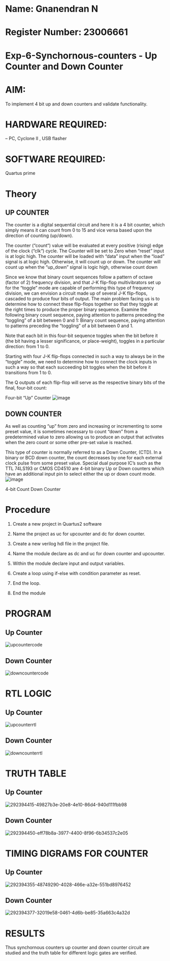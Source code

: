 # Name: Gnanendran N
# Register Number: 23006661
# Exp-6-Synchornous-counters - Up Counter and Down Counter 
# AIM: 
To implement 4 bit up and down counters and validate  functionality.
# HARDWARE REQUIRED:  
– PC, Cyclone II , USB flasher
# SOFTWARE REQUIRED:   
Quartus prime
# Theory
## UP COUNTER 
The counter is a digital sequential circuit and here it is a 4 bit counter, which simply means it can count from 0 to 15 and vice versa based upon the direction of counting (up/down). 

The counter (“count“) value will be evaluated at every positive (rising) edge of the clock (“clk“) cycle.
The Counter will be set to Zero when “reset” input is at logic high.
The counter will be loaded with “data” input when the “load” signal is at logic high. Otherwise, it will count up or down.
The counter will count up when the “up_down” signal is logic high, otherwise count down

Since we know that binary count sequences follow a pattern of octave (factor of 2) frequency division, and that J-K flip-flop multivibrators set up for the “toggle” mode are capable of performing this type of frequency division, we can envision a circuit made up of several J-K flip-flops, cascaded to produce four bits of output.
The main problem facing us is to determine how to connect these flip-flops together so that they toggle at the right times to produce the proper binary sequence.
Examine the following binary count sequence, paying attention to patterns preceding the “toggling” of a bit between 0 and 1:
Binary count sequence, paying attention to patterns preceding the “toggling” of a bit between 0 and 1.

Note that each bit in this four-bit sequence toggles when the bit before it (the bit having a lesser significance, or place-weight), toggles in a particular direction: from 1 to 0.



 
 

Starting with four J-K flip-flops connected in such a way to always be in the “toggle” mode, we need to determine how to connect the clock inputs in such a way so that each succeeding bit toggles when the bit before it transitions from 1 to 0.

The Q outputs of each flip-flop will serve as the respective binary bits of the final, four-bit count:

 
 

Four-bit “Up” Counter
![image](https://user-images.githubusercontent.com/36288975/169644758-b2f4339d-9532-40c5-af40-8f4f8c942e2c.png)



## DOWN COUNTER 

As well as counting “up” from zero and increasing or incrementing to some preset value, it is sometimes necessary to count “down” from a predetermined value to zero allowing us to produce an output that activates when the zero count or some other pre-set value is reached.

This type of counter is normally referred to as a Down Counter, (CTD). In a binary or BCD down counter, the count decreases by one for each external clock pulse from some preset value. Special dual purpose IC’s such as the TTL 74LS193 or CMOS CD4510 are 4-bit binary Up or Down counters which have an additional input pin to select either the up or down count mode.
![image](https://user-images.githubusercontent.com/36288975/169644844-1a14e123-7228-4ed8-81a9-eb937dff4ac8.png)


4-bit Count Down Counter
# Procedure
1. Create a new project in Quartus2 software

2. Name the project as uc for upcounter and dc for down counter.

3. Create a new verilog hdl file in the project file.

4. Name the module declare as dc and uc for down counter and upcounter.

5. Within the module declare input and output variables.

6. Create a loop using if-else with condition parameter as reset.

7. End the loop.
    
8. End the module
   
# PROGRAM 
## Up Counter
![upcountercode](https://github.com/GnanendranN/Exp-6-Synchornous-counters-/assets/138955207/8ebdfb09-e850-463a-82c2-b08197bd0d45)

## Down Counter
![downcountercode](https://github.com/GnanendranN/Exp-6-Synchornous-counters-/assets/138955207/d2a4c9f3-abd0-429f-aefa-7388c2bc8324)

# RTL LOGIC
## Up Counter
![upcounterrtl](https://github.com/GnanendranN/Exp-6-Synchornous-counters-/assets/138955207/f3ab9988-a322-40b9-b2cd-daef2925597d)

## Down Counter  
![downcounterrtl](https://github.com/GnanendranN/Exp-6-Synchornous-counters-/assets/138955207/9357ec0d-cc51-486c-8a73-6acb75b643e5)

# TRUTH TABLE 
## Up Counter
![292394415-49827b3e-20e8-4e10-86d4-940d111fbb98](https://github.com/GnanendranN/Exp-6-Synchornous-counters-/assets/138955207/bbfa9766-d5b6-4a89-80d9-6467e3fbf009)

## Down Counter 
![292394450-eff78b8a-3977-4400-8f96-6b34537c2e05](https://github.com/GnanendranN/Exp-6-Synchornous-counters-/assets/138955207/697bfa6f-94c3-4211-b440-f09dea01696d)

# TIMING DIGRAMS FOR COUNTER
## Up Counter
![292394355-48749290-4028-466e-a32e-551bd8976452](https://github.com/GnanendranN/Exp-6-Synchornous-counters-/assets/138955207/9456a83c-a3c7-4be9-88c1-c8c58b902f75)

## Down Counter 
![292394377-32019e58-0461-4d6b-be85-35a663c4a32d](https://github.com/GnanendranN/Exp-6-Synchornous-counters-/assets/138955207/93cd4cb2-bd6a-414d-8a1a-ba5ccb437ea1)

# RESULTS 
Thus synchornous counters up counter and down counter circuit are studied and the truth table for different logic gates are verified.
